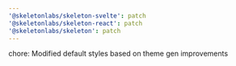 ```yaml
---
'@skeletonlabs/skeleton-svelte': patch
'@skeletonlabs/skeleton-react': patch
'@skeletonlabs/skeleton': patch
---
```


chore: Modified default styles based on theme gen improvements
